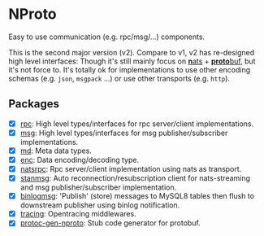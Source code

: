 # NProto

Easy to use communication (e.g. rpc/msg/...) components.

This is the second major version (v2). Compare to v1, v2 has re-designed high level interfaces:
Though it's still mainly focus on [**n**ats](https://nats.io) + [**proto**buf](https://developers.google.com/protocol-buffers),
but it's not force to. It's totally ok for implementations to use other encoding schemas (e.g. `json`, `msgpack` ...) 
or use other transports (e.g. `http`).

## Packages
- [x] [rpc](https://pkg.go.dev/github.com/huangjunwen/nproto/v2/rpc?tab=doc): High level types/interfaces for rpc server/client implementations.
- [x] [msg](https://pkg.go.dev/github.com/huangjunwen/nproto/v2/msg?tab=doc): High level types/interfaces for msg publisher/subscriber implementations.
- [x] [md](https://pkg.go.dev/github.com/huangjunwen/nproto/v2/md?tab=doc): Meta data types.
- [x] [enc](https://pkg.go.dev/github.com/huangjunwen/nproto/v2/enc?tab=doc): Data encoding/decoding type.
- [x] [natsrpc](https://pkg.go.dev/github.com/huangjunwen/nproto/v2/natsrpc?tab=doc): Rpc server/client implementation using nats as transport.
- [x] [stanmsg](https://pkg.go.dev/github.com/huangjunwen/nproto/v2/stanmsg?tab=doc): Auto reconnection/resubscription client for nats-streaming and msg publisher/subscriber implementation.
- [x] [binlogmsg](https://pkg.go.dev/github.com/huangjunwen/nproto/v2/binlogmsg?tab=doc): 'Publish' (store) messages to MySQL8 tables then flush to downstream publisher using binlog notification.
- [x] [tracing](https://pkg.go.dev/github.com/huangjunwen/nproto/v2/tracing?tab=doc): Opentracing middlewares.
- [x] [protoc-gen-nproto](https://pkg.go.dev/github.com/huangjunwen/nproto/v2/protoc-gen-nproto?tab=doc): Stub code generator for protobuf.
